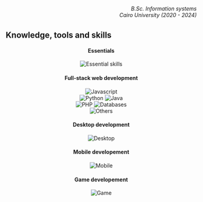 <h6 align="right">
  <i>
    B.Sc. Information systems<br/>Cairo University (2020 - 2024)
  </i>
</h6> 

<h2 align="left">
  Knowledge, tools and skills
</h2>

<h4 align="center">
  Essentials
</h4>

<p align="center">
  <img src="https://skillicons.dev/icons?i=linux,bash,vim,git,github,docker" alt="Essential skills" />
</p>

<h4 align="center">
  Full-stack web development
</h4>

<p align="center">
  <img src="https://skillicons.dev/icons?i=typescript,mongodb,expressjs,react,nodejs" alt="Javascript" />
  <br/>
  <img src="https://skillicons.dev/icons?i=python,fastapi,flask,django" alt="Python" />
  <img src="https://skillicons.dev/icons?i=java,spring" alt="Java" />
  <br/>
  <img src="https://skillicons.dev/icons?i=php,laravel" alt="PHP" />
  <img src="https://skillicons.dev/icons?i=mysql,postgresql" alt="Databases" />
  <br/>
  <img src="https://skillicons.dev/icons?i=firebase,figma" alt="Others" />
</p>

<h4 align="center">
  Desktop development
</h4>

<p align="center">
  <img src="https://skillicons.dev/icons?i=cpp,qt,c,vala,gtk" alt="Desktop" />
</p>

<h4 align="center">
  Mobile developement
</h4>

<p align="center">
  <img src="https://skillicons.dev/icons?i=react,kotlin,androidstudio,dart,flutter" alt="Mobile" />
</p>

<h4 align="center">
  Game developement
</h4>

<p align="center">
  <img src="https://skillicons.dev/icons?i=godot,cs,unity" alt="Game" />
</p>

